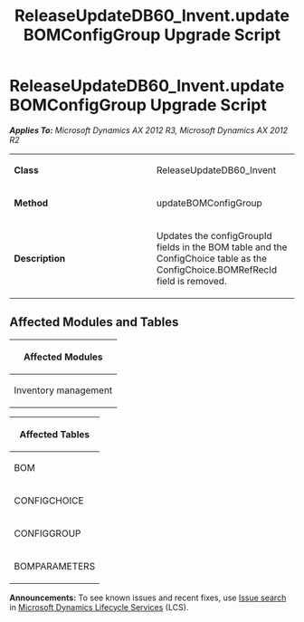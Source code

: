 ﻿---
title: ReleaseUpdateDB60_Invent.updateBOMConfigGroup Upgrade Script
TOCTitle: ReleaseUpdateDB60_Invent.updateBOMConfigGroup Upgrade Script
ms:assetid: a30f380b-9b67-fcbf-2ffa-c65047fc35c3
ms:mtpsurl: https://msdn.microsoft.com/en-us/library/JJ736756(v=AX.60)
ms:contentKeyID: 49710188
ms.date: 05/18/2015
mtps_version: v=AX.60
---

# ReleaseUpdateDB60\_Invent.updateBOMConfigGroup Upgrade Script 


_**Applies To:** Microsoft Dynamics AX 2012 R3, Microsoft Dynamics AX 2012 R2_

<table>
<colgroup>
<col style="width: 50%" />
<col style="width: 50%" />
</colgroup>
<tbody>
<tr class="odd">
<td><p><strong>Class</strong></p></td>
<td><p>ReleaseUpdateDB60_Invent</p></td>
</tr>
<tr class="even">
<td><p><strong>Method</strong></p></td>
<td><p>updateBOMConfigGroup</p></td>
</tr>
<tr class="odd">
<td><p><strong>Description</strong></p></td>
<td><p>Updates the configGroupId fields in the BOM table and the ConfigChoice table as the ConfigChoice.BOMRefRecId field is removed.</p></td>
</tr>
</tbody>
</table>


## Affected Modules and Tables

<table>
<colgroup>
<col style="width: 100%" />
</colgroup>
<thead>
<tr class="header">
<th><p>Affected Modules</p></th>
</tr>
</thead>
<tbody>
<tr class="odd">
<td><p>Inventory management</p></td>
</tr>
</tbody>
</table>


<table>
<colgroup>
<col style="width: 100%" />
</colgroup>
<thead>
<tr class="header">
<th><p>Affected Tables</p></th>
</tr>
</thead>
<tbody>
<tr class="odd">
<td><p>BOM</p></td>
</tr>
<tr class="even">
<td><p>CONFIGCHOICE</p></td>
</tr>
<tr class="odd">
<td><p>CONFIGGROUP</p></td>
</tr>
<tr class="even">
<td><p>BOMPARAMETERS</p></td>
</tr>
</tbody>
</table>

  
**Announcements:** To see known issues and recent fixes, use [Issue search](http://go.microsoft.com/fwlink/?linkid=389258) in [Microsoft Dynamics Lifecycle Services](http://go.microsoft.com/fwlink/?linkid=306505) (LCS).

